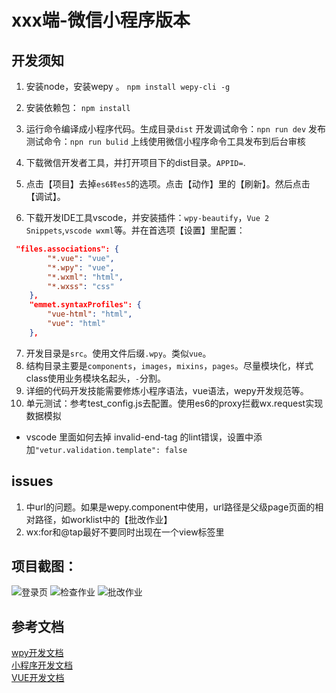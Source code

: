 # xxx端-微信小程序版本

## 开发须知
1. 安装node，安装wepy 。
    `npm install wepy-cli -g`
2. 安装依赖包：
    `npm install`
3. 运行命令编译成小程序代码。生成目录`dist`
    开发调试命令：`npn run dev`
    发布测试命令：`npn run bulid`
    上线使用微信小程序命令工具发布到后台审核
4. 下载微信开发者工具，并打开项目下的dist目录。`APPID=`.

5. 点击【项目】去掉`es6转es5`的选项。点击【动作】里的【刷新】。然后点击【调试】。
6. 下载开发IDE工具vscode，并安装插件：`wpy-beautify`，`Vue 2 Snippets`,`vscode wxml`等。并在首选项【设置】里配置：
```json
 "files.associations": {
        "*.vue": "vue",
        "*.wpy": "vue",
        "*.wxml": "html",
        "*.wxss": "css"
    },
    "emmet.syntaxProfiles": {
        "vue-html": "html",
        "vue": "html"
    },
```
7. 开发目录是`src`。使用文件后缀`.wpy`。类似`vue`。
8. 结构目录主要是`components`，`images`，`mixins`，`pages`。尽量模块化，样式class使用业务模块名起头，`-`分割。
9. 详细的代码开发技能需要修炼小程序语法，vue语法，wepy开发规范等。
10. 单元测试：参考test_config.js去配置。使用es6的proxy拦截wx.request实现数据模拟
* vscode 里面如何去掉 invalid-end-tag 的lint错误，设置中添加`"vetur.validation.template": false`
## issues 
1. <navigator>中url的问题。如果是wepy.component中使用，url路径是父级page页面的相对路径，如worklist中的【批改作业】
2. wx:for和@tap最好不要同时出现在一个view标签里
## 项目截图：
![登录页](https://github.com/webdzq/wx-wpy-demo/blob/master/wxxcxtask_v1.0__2017_07-31/xcx_0.png)
![检查作业](https://github.com/webdzq/wx-wpy-demo/blob/master/wxxcxtask_v1.0__2017_07-31/xcx_1.png)
![批改作业](https://github.com/webdzq/wx-wpy-demo/blob/master/wxxcxtask_v1.0__2017_07-31/xcx_3.png)
## 参考文档
[wpy开发文档](https://wepyjs.github.io/wepy/)<br/>
[小程序开发文档](https://mp.weixin.qq.com/debug/wxadoc/dev/index.html?t=2017327)<br/>
[VUE开发文档](https://cn.vuejs.org/v2/guide/index.html)


